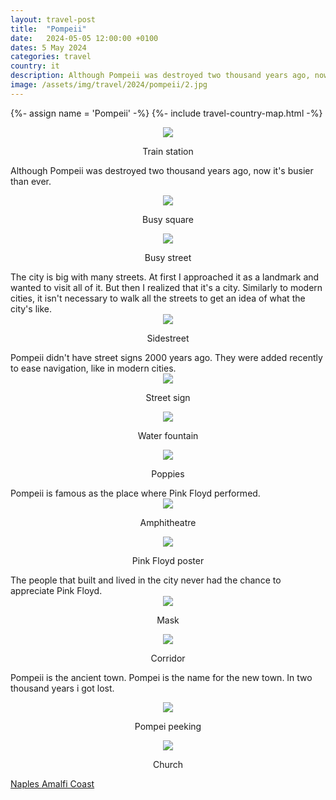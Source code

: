 ```yaml
---
layout: travel-post
title:  "Pompeii"
date:   2024-05-05 12:00:00 +0100
dates: 5 May 2024
categories: travel
country: it
description: Although Pompeii was destroyed two thousand years ago, now it's busier than ever.
image: /assets/img/travel/2024/pompeii/2.jpg
---
```


{%- assign name = 'Pompeii' -%}
{%- include travel-country-map.html -%}

<center>
    <img src="/assets/img/travel/2024/pompeii/1.jpg" />
    <p class="image-label">Train station</p>
</center>

Although Pompeii was destroyed two thousand years ago, now it's busier than ever.
<center>
    <img src="/assets/img/travel/2024/pompeii/13.jpg" />
    <p class="image-label">Busy square</p>
</center>
<center>
    <img src="/assets/img/travel/2024/pompeii/3.jpg" />
    <p class="image-label">Busy street</p>
</center>
The city is big with many streets. At first I approached it as a landmark and wanted to visit all of it. But then I realized that it's a city. Similarly to modern cities, it isn't necessary to walk all the streets to get an idea of what the city's like.
<center>
    <img src="/assets/img/travel/2024/pompeii/4.jpg" />
    <p class="image-label">Sidestreet</p>
</center>
Pompeii didn't have street signs 2000 years ago. They were added recently to ease navigation, like in modern cities. 
<center>
    <img src="/assets/img/travel/2024/pompeii/5.jpg" />
    <p class="image-label">Street sign</p>
</center>
<center>
    <img src="/assets/img/travel/2024/pompeii/6.jpg" />
    <p class="image-label">Water fountain</p>
</center>
<center>
    <img src="/assets/img/travel/2024/pompeii/2.jpg" />
    <p class="image-label">Poppies</p>
</center>
Pompeii is famous as the place where Pink Floyd performed.
<center>
    <img src="/assets/img/travel/2024/pompeii/7.jpg" />
    <p class="image-label">Amphitheatre</p>
</center>
<center>
    <img src="/assets/img/travel/2024/pompeii/8.jpg" />
    <p class="image-label">Pink Floyd poster</p>
</center>
The people that built and lived in the city never had the chance to appreciate Pink Floyd.
<center>
    <img src="/assets/img/travel/2024/pompeii/9.jpg" />
    <p class="image-label">Mask</p>
</center>
<center>
    <img src="/assets/img/travel/2024/pompeii/10.jpg" />
    <p class="image-label">Corridor</p>
</center>

Pompeii is the ancient town. Pompei is the name for the new town. In two thousand years i got lost.
<center>
    <img src="/assets/img/travel/2024/pompeii/11.jpg" />
    <p class="image-label">Pompei peeking</p>
</center>
<center>
    <img src="/assets/img/travel/2024/pompeii/12.jpg" />
    <p class="image-label">Church</p>
</center>


<a class="prev" href="/travel/2024/naples">
    Naples
</a>

<a class="next" href="/travel/2024/amalfi">
    Amalfi Coast
</a>
